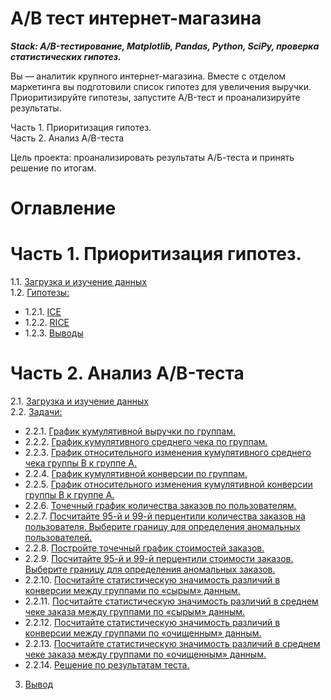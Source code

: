 # A/B тест интернет-магазина

**_Stack: A/B-тестирование, Matplotlib, Pandas, Python, SciPy, проверка статистических гипотез._**

Вы — аналитик крупного интернет-магазина. Вместе с отделом маркетинга вы подготовили список гипотез для увеличения выручки.
Приоритизируйте гипотезы, запустите A/B-тест и проанализируйте результаты.

Часть 1. Приоритизация гипотез.<br>
Часть 2. Анализ A/B-теста

Цель проекта: проанализировать результаты А/Б-теста и принять решение по итогам.

# Оглавление

# Часть 1. Приоритизация гипотез.
1.1. [Загрузка и изучение данных](#step1-1)<br>
1.2. [Гипотезы:](#step1-2)<br>
-    1.2.1. [ICE](#step1-2-1)<br>
-    1.2.2. [RICE](#step1-2-2)<br>
-    1.2.3. [Выводы](#step1-2-3)<br>
    
# Часть 2. Анализ A/B-теста
2.1. [Загрузка и изучение данных](#step2-1)<br>
2.2. [Задачи:](#step2-2)<br>
- 2.2.1. [График кумулятивной выручки по группам.](#step2-2-1)<br>
- 2.2.2. [График кумулятивного среднего чека по группам.](#step2-2-2)<br>
- 2.2.3. [График относительного изменения кумулятивного среднего чека группы B к группе A.](#step2-2-3)<br>
- 2.2.4. [График кумулятивной конверсии по группам.](#step2-2-4)<br>
- 2.2.5. [График относительного изменения кумулятивной конверсии группы B к группе A.](#step2-2-5)<br>
- 2.2.6. [Точечный график количества заказов по пользователям.](#step2-2-6)<br>
- 2.2.7. [Посчитайте 95-й и 99-й перцентили количества заказов на пользователя. Выберите границу для определения аномальных пользователей.](#step2-2-7)<br>
- 2.2.8. [Постройте точечный график стоимостей заказов.](#step2-2-8)<br>
- 2.2.9. [Посчитайте 95-й и 99-й перцентили стоимости заказов. Выберите границу для определения аномальных заказов.](#step2-2-9)<br>
- 2.2.10. [Посчитайте статистическую значимость различий в конверсии между группами по «сырым» данным.](#step2-2-10)<br>
- 2.2.11. [Посчитайте статистическую значимость различий в среднем чеке заказа между группами по «сырым» данным.](#step2-2-11)<br>
- 2.2.12. [Посчитайте статистическую значимость различий в конверсии между группами по «очищенным» данным.](#step2-2-12)<br>
- 2.2.13. [Посчитайте статистическую значимость различий в среднем чеке заказа между группами по «очищенным» данным.](#step2-2-13)<br>
- 2.2.14. [Решение по результатам теста.](#step2-2-14)<br>

3. [Вывод](#step3)
